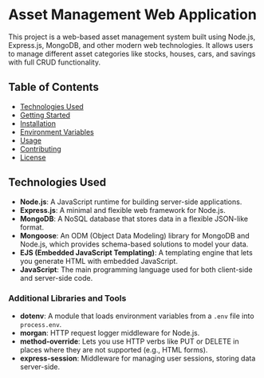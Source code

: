 # Asset Management Web Application

This project is a web-based asset management system built using Node.js, Express.js, MongoDB, and other modern web technologies. It allows users to manage different asset categories like stocks, houses, cars, and savings with full CRUD functionality.

## Table of Contents

- [Technologies Used](#technologies-used)
- [Getting Started](#getting-started)
- [Installation](#installation)
- [Environment Variables](#environment-variables)
- [Usage](#usage)
- [Contributing](#contributing)
- [License](#license)

## Technologies Used

- **Node.js**: A JavaScript runtime for building server-side applications.
- **Express.js**: A minimal and flexible web framework for Node.js.
- **MongoDB**: A NoSQL database that stores data in a flexible JSON-like format.
- **Mongoose**: An ODM (Object Data Modeling) library for MongoDB and Node.js, which provides schema-based solutions to model your data.
- **EJS (Embedded JavaScript Templating)**: A templating engine that lets you generate HTML with embedded JavaScript.
- **JavaScript**: The main programming language used for both client-side and server-side code.

### Additional Libraries and Tools

- **dotenv**: A module that loads environment variables from a `.env` file into `process.env`.
- **morgan**: HTTP request logger middleware for Node.js.
- **method-override**: Lets you use HTTP verbs like PUT or DELETE in places where they are not supported (e.g., HTML forms).
- **express-session**: Middleware for managing user sessions, storing data server-side.

